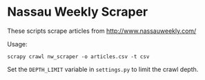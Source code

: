 
Nassau Weekly Scraper
===

These scripts scrape articles from http://www.nassauweekly.com/

Usage:

    scrapy crawl nw_scraper -o articles.csv -t csv

Set the `DEPTH_LIMIT` variable in `settings.py` to limit the crawl depth.
